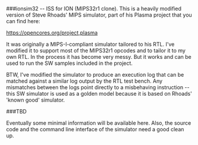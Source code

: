 ###ionsim32 -- ISS for ION (MIPS32r1 clone).
This is a heavily modified version of Steve Rhoads' MIPS simulator, part of his Plasma project that you can find here:

https://opencores.org/project,plasma

It was originally a MIPS-I-compliant simulator tailored to his RTL. I've modified it to support most of the MIPS32r1 opcodes and to tailor it to my own RTL.
In the process it has become very messy. But it works and can be used to run the SW samples included in the project.

BTW, I've modified the simulator to produce an execution log that can be matched against a similar log output by the RTL test bench. 
Any mismatches between the logs point directly to a misbehaving instruction -- this SW simulator is used as a golden model because it is based on Rhoads' 'known good' simulator. 


###TBD

Eventually some minimal information will be available here. Also, the source code and the command line interface of the simulator need a good clean up.
